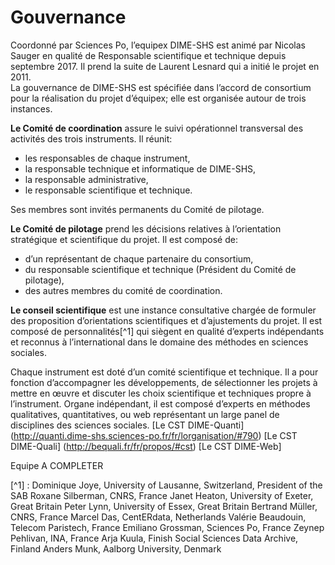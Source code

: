 # Gouvernance
Coordonné par Sciences Po, l’equipex DIME-SHS est animé par Nicolas Sauger en qualité de Responsable scientifique et technique depuis septembre 2017. Il prend la suite de Laurent Lesnard qui a initié le projet en 2011.<br>
La gouvernance de DIME-SHS est spécifiée dans l’accord de consortium pour la réalisation du projet d’équipex; elle est organisée autour de trois instances.

**Le Comité de coordination** assure le suivi opérationnel transversal des activités des trois instruments. Il réunit:
- les responsables de chaque instrument,
- la responsable technique et informatique de DIME-SHS,
- la responsable administrative,
- le responsable scientifique et technique.

Ses membres sont invités permanents du Comité de pilotage.

**Le Comité de pilotage** prend les décisions relatives à l’orientation stratégique et scientifique du projet. Il est composé de:
- d’un représentant de chaque partenaire du consortium,
- du responsable scientifique et technique (Président du Comité de pilotage),
- des autres membres du comité de coordination.

**Le conseil scientifique** est une instance consultative chargée de formuler des proposition d’orientations scientifiques et d’ajustements du projet. Il est composé de personnalités[^1] qui siègent en qualité d’experts indépendants et reconnus à l’international dans le domaine des méthodes en sciences sociales.

Chaque instrument est doté d’un comité scientifique et technique. Il a pour fonction d’accompagner les développements, de sélectionner les projets à mettre en œuvre et discuter les choix scientifique et techniques propre à l’instrument. Organe indépendant, il est composé d’experts en méthodes qualitatives, quantitatives, ou web représentant un large panel de disciplines des sciences sociales.
[Le CST DIME-Quanti] (http://quanti.dime-shs.sciences-po.fr/fr/lorganisation/#790)
[Le CST DIME-Quali] (http://bequali.fr/fr/propos/#cst)
[Le CST DIME-Web]

Equipe
A COMPLETER

[^1] : Dominique Joye, University of Lausanne, Switzerland, President of the SAB
Roxane Silberman, CNRS, France
Janet Heaton, University of Exeter, Great Britain
Peter Lynn, University of Essex, Great Britain
Bertrand Müller, CNRS, France
Marcel Das, CentERdata, Netherlands
Valérie Beaudouin, Telecom Paristech, France
Emiliano Grossman, Sciences Po, France
Zeynep Pehlivan, INA, France 
Arja Kuula, Finish Social Sciences Data Archive, Finland
Anders Munk, Aalborg University, Denmark
